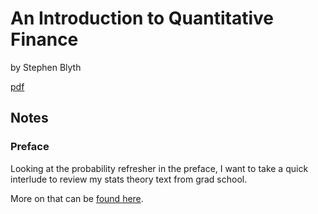 # An Introduction to Quantitative Finance 

by Stephen Blyth

[pdf](https://vittaquant-ai.com/wp-content/uploads/2021/08/An-Introduction-to-Quantitative-Finance-by-Stephen-Blyth.pdf)

## Notes

### Preface

Looking at the probability refresher in the preface, I want to take a quick 
interlude to review my stats theory text from grad school. 

More on that can be [found here](https://github.com/jrozra200/jakes_personal_masters/tree/main/Statistics/Probability%20%26%20Statistics).